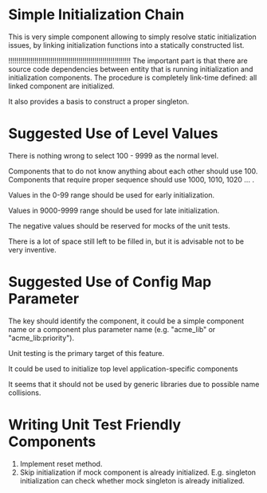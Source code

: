# Simple Initialization Chain

This is very simple component allowing to simply resolve static
initialization issues, by linking initialization functions into
a statically constructed list.

!!!!!!!!!!!!!!!!!!!!!!!!!!!!!!!!!!!!!!!!!!!!!!!!!!!!!!!!!!!!!
The important part is that there are source code dependencies
between entity that is running initialization and initialization
components. The procedure is completely link-time defined:
all linked component are initialized.

It also provides a basis to construct a proper singleton.

# Suggested Use of Level Values

There is nothing wrong to select 100 - 9999 as the normal
level.

Components that to do not know anything about each other
should use 100. Components that require proper sequence
should use 1000, 1010, 1020 ... .

Values in the 0-99 range should be used for early initialization.

Values in 9000-9999 range should be used for late initialization.

The negative values should be reserved for mocks of the
unit tests.

There is a lot of space still left to be filled in,
but it is advisable not to be very inventive.

# Suggested Use of Config Map Parameter

The key should identify the component, it could be a simple
component name or a component plus parameter name
(e.g. "acme_lib" or "acme_lib:priority").

Unit testing is the primary target of this feature.

It could be used to initialize top level application-specific
components

It seems that it should  not be used by generic libraries
due to possible name collisions.

# Writing Unit Test Friendly Components

1. Implement reset method.
2. Skip initialization if mock component is already initialized.
   E.g. singleton initialization can check whether mock
   singleton is already initialized.






